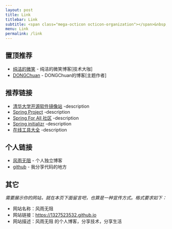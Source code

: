 ```yaml
---
layout: post
title: Link
titlebar: Link
subtitle: <span class="mega-octicon octicon-organization"></span>&nbsp;&nbsp; Resource link
menu: Link
permalink: /link
---
```



## 置顶推荐
- [纯洁的微笑](http://www.ityouknow.com/) - 纯洁的微笑博客[技术大咖]
- [DONGChuan](https://dongchuan.github.io/) - DONGChuan的博客[主题作者]

## 推荐链接
- [清华大学开源软件镜像站](https://mirrors.tuna.tsinghua.edu.cn/) -description
- [Spring Project](https://spring.io/projects) -description
- [Spring For All 社区](http://www.spring4all.com/) -description
- [Spring initializr](http://start.spring.io/) -description
- [在线工具大全](https://tool.lu/) -description


## 个人链接
- [风雨无阻](https://1327523532.github.io/) - 个人独立博客
- [github](https://github.com/1327523532) -  我分享代码的地方

## 其它  

*需要展示你的网站，就在本页下面留言吧，也算是一种宣传方式。格式要求如下：*

- 网站名称：风雨无阻  
- 网站链接：https://1327523532.github.io  
- 网站描述：风雨无阻 的个人博客，分享技术，分享生活  
